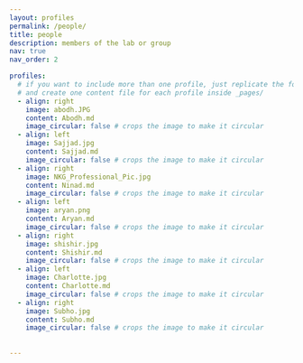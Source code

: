 ```yaml
---
layout: profiles
permalink: /people/
title: people
description: members of the lab or group
nav: true
nav_order: 2

profiles:
  # if you want to include more than one profile, just replicate the following block
  # and create one content file for each profile inside _pages/
  - align: right
    image: abodh.JPG
    content: Abodh.md
    image_circular: false # crops the image to make it circular
  - align: left
    image: Sajjad.jpg
    content: Sajjad.md
    image_circular: false # crops the image to make it circular
  - align: right
    image: NKG_Professional_Pic.jpg
    content: Ninad.md
    image_circular: false # crops the image to make it circular
  - align: left
    image: aryan.png
    content: Aryan.md
    image_circular: false # crops the image to make it circular
  - align: right
    image: shishir.jpg
    content: Shishir.md
    image_circular: false # crops the image to make it circular
  - align: left
    image: Charlotte.jpg
    content: Charlotte.md
    image_circular: false # crops the image to make it circular
  - align: right
    image: Subho.jpg
    content: Subho.md
    image_circular: false # crops the image to make it circular
    
  
---
```



